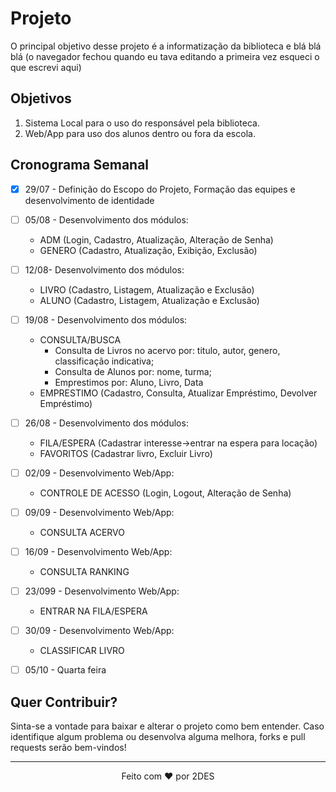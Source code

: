 # Projeto

O principal objetivo desse projeto é a informatização da biblioteca e blá blá blá (o navegador fechou quando eu tava editando a primeira vez esqueci o que escrevi aqui)

## Objetivos

1. Sistema Local para o uso do responsável pela biblioteca.
2. Web/App para uso dos alunos dentro ou fora da escola.

## Cronograma Semanal

- [x] 29/07 - Definição do Escopo do Projeto, Formação das equipes e desenvolvimento de identidade
- [ ] 05/08 - Desenvolvimento dos módulos:
  * ADM (Login, Cadastro, Atualização, Alteração de Senha)
  * GENERO (Cadastro, Atualização, Exibição, Exclusão)
 
- [ ] 12/08- Desenvolvimento dos módulos:
	* LIVRO (Cadastro, Listagem, Atualização e Exclusão)
	* ALUNO  (Cadastro, Listagem, Atualização e Exclusão)

- [ ] 19/08 - Desenvolvimento dos módulos:
	* CONSULTA/BUSCA
	  * Consulta de Livros no acervo por: titulo, autor, genero, classificação indicativa;
	  * Consulta de Alunos por: nome, turma;
	  * Emprestimos por: Aluno, Livro, Data
  * EMPRESTIMO (Cadastro, Consulta, Atualizar Empréstimo, Devolver Empréstimo)

- [ ] 26/08 - Desenvolvimento dos módulos:
	* FILA/ESPERA (Cadastrar interesse->entrar na espera para locação)
	* FAVORITOS (Cadastrar livro, Excluir Livro)
	
- [ ] 02/09 - Desenvolvimento Web/App:
  * CONTROLE DE ACESSO (Login, Logout, Alteração de Senha)
  
- [ ] 09/09 - Desenvolvimento Web/App:
	* CONSULTA ACERVO
	
- [ ] 16/09 - Desenvolvimento Web/App:
	* CONSULTA RANKING
	
- [ ] 23/099 - Desenvolvimento Web/App:
	* ENTRAR NA FILA/ESPERA
	
- [ ] 30/09 - Desenvolvimento Web/App:
	* CLASSIFICAR LIVRO

- [ ] 05/10 - Quarta feira

## Quer Contribuir?

Sinta-se a vontade para baixar e alterar o projeto como bem entender. Caso identifique algum problema ou desenvolva alguma melhora, forks e pull requests serão bem-vindos!

<hr>

<div align='center'>Feito com ❤️ por 2DES</div>
